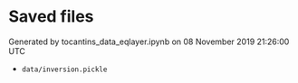 # Saved files 


Generated by tocantins_data_eqlayer.ipynb on 08 November 2019 21:26:00 UTC

*  `data/inversion.pickle` 
